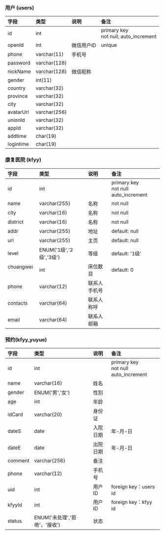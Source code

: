 ### 用户 (users)
|字段   |类型  |说明   |备注   |
|:-----|:-----|:------|:------|
|id    |int   | |primary key<br>not null, auto_increment |
|openId |int |微信用户ID |unique|
|phone  |varchar(11) |手机号 ||
|password  |varchar(128) | ||
|nickName  |varchar(128) |微信昵称||
|gender  |int(11) | ||
|country  |varchar(32) | ||
|province  |varchar(32) | ||
|city  |varchar(32) | ||
|avatarUrl  |varchar(256) | ||
|unionId  |varchar(32) | ||
|appId  |varchar(32) | ||
|addtime  |char(19) | ||
|logintime  |char(19) | ||

### 康复医院 (kfyy)
|字段   |类型  |说明   |备注   |
|:-----|:-----|:------|:------|
|id    |int   | |primary key<br>not null auto_increment |
|name  |varchar(255)|名称|not null|
|city  |varchar(16)|名称|not null|
|district  |varchar(16)|名称|not null|
|addr  |varchar(255)|地址|default: null|
|url   |varchar(255)|主页|default: null|
|level |ENUM('1级','2级','3级')|等级|default: '1级'|
|chuangwei  |int   |床位数目|default: 0|
|phone|varchar(12)   |联系人手机号||
|contacts|varchar(64)   |联系人称呼||
|email|varchar(64)   |联系人邮箱||

### 预约(kfyy_yuyue)
|字段   |类型  |说明   |备注   |
|:-----|:-----|:------|:------|
|id    |int   | |primary key<br>not null auto_increment|
|name  |varchar(16) |姓名||
|gender|ENUM('男','女') |性别 ||
|age   |int |年龄 ||
|idCard|varchar(20) |身份证 ||
|dateS |date|入院日期|年-月-日|
|dateE |date|出院日期|年-月-日|
|comment|varchar(256)|备注||
|phone|varchar(12)|手机号||
|uid  |int   |用户ID|foreign key：users id|
|kfyyId  |int   |用户ID|foreign key：kfyy id|
|status|ENUM('未处理','拒绝'，'接收') |状态 ||
